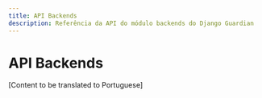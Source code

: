 ```yaml
---
title: API Backends
description: Referência da API do módulo backends do Django Guardian
---
```


# API Backends

[Content to be translated to Portuguese]

<!-- This page content will be translated from the main English api/backends.md -->
